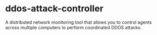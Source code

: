 # ddos-attack-controller
A distributed network monitoring tool that allows you to control agents across multiple computers to perform coordinated DDOS attacks.
